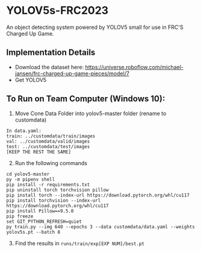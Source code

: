 # YOLOV5s-FRC2023
An object detecting system powered by YOLOV5 small for use in FRC'S Charged Up Game.

## Implementation Details
- Download the dataset here: https://universe.roboflow.com/michael-jansen/frc-charged-up-game-pieces/model/7
- Get YOLOV5

## To Run on Team Computer (Windows 10):
1) Move Cone Data Folder into yolov5-master folder (rename to customdata)
```
In data.yaml:
train: ../customdata/train/images
val: ../customdata/valid/images
test: ../customdata/test/images
[KEEP THE REST THE SAME]
```
2) Run the following commands
```
cd yolov5-master
py -m pipenv shell
pip install -r requirements.txt
pip uninstall torch torchvision pillow
pip install torch --index-url https://download.pytorch.org/whl/cu117
pip install torchvision --index-url https://download.pytorch.org/whl/cu117
pip install Pillow==9.5.0
pip freeze
set GIT_PYTHON_REFRESH=quiet
py train.py --img 640 --epochs 3 --data customdata/data.yaml --weights yolov5s.pt --batch 8
```
3) Find the results in `runs/train/exp[EXP NUM]/best.pt`
